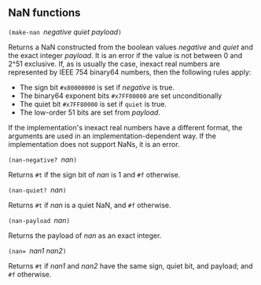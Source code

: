 ## NaN functions


`(make-nan `*negative quiet payload*`)`

Returns a NaN constructed from the boolean values *negative* and *quiet*
and the exact integer *payload*.
It is an error if the value is not between 0 and 2^51 exclusive.
If, as is usually the case, inexact real numbers are represented by IEEE 754 binary64 numbers,
then the following rules apply:

  * The sign bit `#x80000000` is set if *negative* is true.
  * The binary64 exponent bits `#x7FF00000` are set unconditionally
  * The quiet bit `#x7FF80000` is set if `quiet` is true.
  * The low-order 51 bits are set from *payload*.

If the implementation's inexact real numbers have a different format,
the arguments are used in an implementation-dependent way.
If the implementation does not support NaNs, it is an error.

`(nan-negative? `*nan*`)`

Returns `#t` if the sign bit of *nan* is 1 and `#f` otherwise.

`(nan-quiet? `*nan*`)`

Returns `#t` if *nan* is a quiet NaN, and `#f` otherwise.

`(nan-payload `*nan*`)`

Returns the payload of *nan* as an exact integer.

`(nan= `*nan1 nan2*`)`

Returns `#t` if *nan1* and *nan2* have the same sign, quiet bit,
and payload; and `#f` otherwise.
